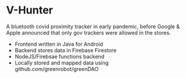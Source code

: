 # V-Hunter
A bluetooth covid proximity tracker in early pandemic, before Google & Apple announced that only gov trackers were allowed in the stores.

* Frontend written in Java for Android 
* Backend stores data in Firebase Firestore
* NodeJS/Firebsae functions backend
* Locally stored and mapped data using github.com/greenrobot/greenDAO
